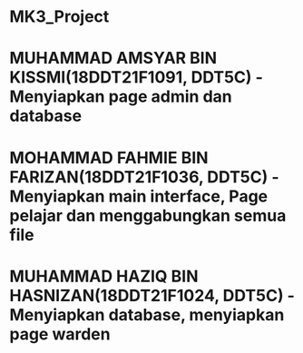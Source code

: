 # MK3_Project

# MUHAMMAD AMSYAR BIN KISSMI(18DDT21F1091, DDT5C) - Menyiapkan page admin dan database

# MOHAMMAD FAHMIE BIN FARIZAN(18DDT21F1036, DDT5C) - Menyiapkan main interface, Page pelajar dan menggabungkan semua file

# MUHAMMAD HAZIQ BIN HASNIZAN(18DDT21F1024, DDT5C) - Menyiapkan database, menyiapkan page warden
